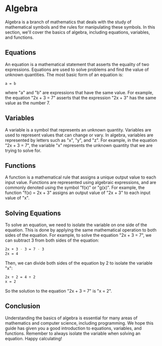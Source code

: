 # Algebra

Algebra is a branch of mathematics that deals with the study of mathematical symbols and the rules for manipulating these symbols. In this section, we'll cover the basics of algebra, including equations, variables, and functions.

## Equations

An equation is a mathematical statement that asserts the equality of two expressions. Equations are used to solve problems and find the value of unknown quantities. The most basic form of an equation is:

`a = b`

where "a" and "b" are expressions that have the same value. For example, the equation "2x + 3 = 7" asserts that the expression "2x + 3" has the same value as the number 7.

## Variables

A variable is a symbol that represents an unknown quantity. Variables are used to represent values that can change or vary. In algebra, variables are represented by letters such as "x", "y", and "z". For example, in the equation "2x + 3 = 7", the variable "x" represents the unknown quantity that we are trying to solve for.

## Functions

A function is a mathematical rule that assigns a unique output value to each input value. Functions are represented using algebraic expressions, and are commonly denoted using the symbol "f(x)" or "g(x)". For example, the function "f(x) = 2x + 3" assigns an output value of "2x + 3" to each input value of "x".

## Solving Equations

To solve an equation, we need to isolate the variable on one side of the equation. This is done by applying the same mathematical operation to both sides of the equation. For example, to solve the equation "2x + 3 = 7", we can subtract 3 from both sides of the equation:

```bash
2x + 3 - 3 = 7 - 3
2x = 4
```

Then, we can divide both sides of the equation by 2 to isolate the variable "x":

```bash
2x ÷ 2 = 4 ÷ 2
x = 2
```

So the solution to the equation "2x + 3 = 7" is "x = 2".

## Conclusion

Understanding the basics of algebra is essential for many areas of mathematics and computer science, including programming. We hope this guide has given you a good introduction to equations, variables, and functions. Remember to always isolate the variable when solving an equation. Happy calculating!
